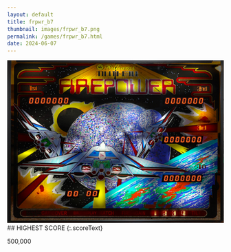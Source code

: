 ```yaml
---
layout: default
title: frpwr_b7
thumbnail: images/frpwr_b7.png
permalink: /games/frpwr_b7.html
date: 2024-06-07
---
```


<img src="../images/frpwr_b7.png" class="gameThumbnail img-fluid mx-auto align-middle">
## HIGHEST SCORE
{:.scoreText}

500,000

